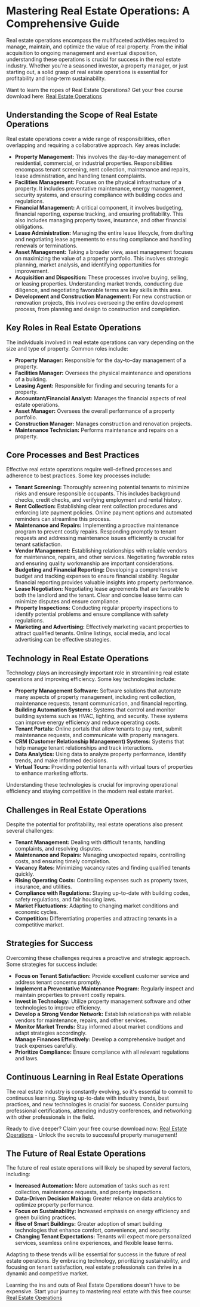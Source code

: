 # Mastering Real Estate Operations: A Comprehensive Guide

Real estate operations encompass the multifaceted activities required to manage, maintain, and optimize the value of real property. From the initial acquisition to ongoing management and eventual disposition, understanding these operations is crucial for success in the real estate industry. Whether you're a seasoned investor, a property manager, or just starting out, a solid grasp of real estate operations is essential for profitability and long-term sustainability.

Want to learn the ropes of Real Estate Operations? Get your free course download here: [Real Estate Operations](https://udemywork.com/real-estate-operations)

## Understanding the Scope of Real Estate Operations

Real estate operations cover a wide range of responsibilities, often overlapping and requiring a collaborative approach. Key areas include:

*   **Property Management:** This involves the day-to-day management of residential, commercial, or industrial properties. Responsibilities encompass tenant screening, rent collection, maintenance and repairs, lease administration, and handling tenant complaints.
*   **Facilities Management:**  Focuses on the physical infrastructure of a property. It includes preventative maintenance, energy management, security systems, and ensuring compliance with building codes and regulations.
*   **Financial Management:** A critical component, it involves budgeting, financial reporting, expense tracking, and ensuring profitability. This also includes managing property taxes, insurance, and other financial obligations.
*   **Lease Administration:** Managing the entire lease lifecycle, from drafting and negotiating lease agreements to ensuring compliance and handling renewals or terminations.
*   **Asset Management:** Taking a broader view, asset management focuses on maximizing the value of a property portfolio. This involves strategic planning, market analysis, and identifying opportunities for improvement.
*   **Acquisition and Disposition:** These processes involve buying, selling, or leasing properties. Understanding market trends, conducting due diligence, and negotiating favorable terms are key skills in this area.
*   **Development and Construction Management:** For new construction or renovation projects, this involves overseeing the entire development process, from planning and design to construction and completion.

## Key Roles in Real Estate Operations

The individuals involved in real estate operations can vary depending on the size and type of property. Common roles include:

*   **Property Manager:** Responsible for the day-to-day management of a property.
*   **Facilities Manager:** Oversees the physical maintenance and operations of a building.
*   **Leasing Agent:** Responsible for finding and securing tenants for a property.
*   **Accountant/Financial Analyst:** Manages the financial aspects of real estate operations.
*   **Asset Manager:** Oversees the overall performance of a property portfolio.
*   **Construction Manager:** Manages construction and renovation projects.
*   **Maintenance Technician:** Performs maintenance and repairs on a property.

## Core Processes and Best Practices

Effective real estate operations require well-defined processes and adherence to best practices. Some key processes include:

*   **Tenant Screening:** Thoroughly screening potential tenants to minimize risks and ensure responsible occupants. This includes background checks, credit checks, and verifying employment and rental history.
*   **Rent Collection:** Establishing clear rent collection procedures and enforcing late payment policies. Online payment options and automated reminders can streamline this process.
*   **Maintenance and Repairs:** Implementing a proactive maintenance program to prevent costly repairs. Responding promptly to tenant requests and addressing maintenance issues efficiently is crucial for tenant satisfaction.
*   **Vendor Management:** Establishing relationships with reliable vendors for maintenance, repairs, and other services. Negotiating favorable rates and ensuring quality workmanship are important considerations.
*   **Budgeting and Financial Reporting:** Developing a comprehensive budget and tracking expenses to ensure financial stability. Regular financial reporting provides valuable insights into property performance.
*   **Lease Negotiation:** Negotiating lease agreements that are favorable to both the landlord and the tenant. Clear and concise lease terms can minimize disputes and ensure compliance.
*   **Property Inspections:** Conducting regular property inspections to identify potential problems and ensure compliance with safety regulations.
*   **Marketing and Advertising:** Effectively marketing vacant properties to attract qualified tenants. Online listings, social media, and local advertising can be effective strategies.

## Technology in Real Estate Operations

Technology plays an increasingly important role in streamlining real estate operations and improving efficiency. Some key technologies include:

*   **Property Management Software:** Software solutions that automate many aspects of property management, including rent collection, maintenance requests, tenant communication, and financial reporting.
*   **Building Automation Systems:** Systems that control and monitor building systems such as HVAC, lighting, and security. These systems can improve energy efficiency and reduce operating costs.
*   **Tenant Portals:** Online portals that allow tenants to pay rent, submit maintenance requests, and communicate with property managers.
*   **CRM (Customer Relationship Management) Systems:** Systems that help manage tenant relationships and track interactions.
*   **Data Analytics:** Using data to analyze property performance, identify trends, and make informed decisions.
*   **Virtual Tours:** Providing potential tenants with virtual tours of properties to enhance marketing efforts.

Understanding these technologies is crucial for improving operational efficiency and staying competitive in the modern real estate market.

## Challenges in Real Estate Operations

Despite the potential for profitability, real estate operations also present several challenges:

*   **Tenant Management:** Dealing with difficult tenants, handling complaints, and resolving disputes.
*   **Maintenance and Repairs:** Managing unexpected repairs, controlling costs, and ensuring timely completion.
*   **Vacancy Rates:** Minimizing vacancy rates and finding qualified tenants quickly.
*   **Rising Operating Costs:** Controlling expenses such as property taxes, insurance, and utilities.
*   **Compliance with Regulations:** Staying up-to-date with building codes, safety regulations, and fair housing laws.
*   **Market Fluctuations:** Adapting to changing market conditions and economic cycles.
*   **Competition:** Differentiating properties and attracting tenants in a competitive market.

##  Strategies for Success

Overcoming these challenges requires a proactive and strategic approach. Some strategies for success include:

*   **Focus on Tenant Satisfaction:** Provide excellent customer service and address tenant concerns promptly.
*   **Implement a Preventative Maintenance Program:** Regularly inspect and maintain properties to prevent costly repairs.
*   **Invest in Technology:** Utilize property management software and other technologies to improve efficiency.
*   **Develop a Strong Vendor Network:** Establish relationships with reliable vendors for maintenance, repairs, and other services.
*   **Monitor Market Trends:** Stay informed about market conditions and adapt strategies accordingly.
*   **Manage Finances Effectively:** Develop a comprehensive budget and track expenses carefully.
*   **Prioritize Compliance:** Ensure compliance with all relevant regulations and laws.

## Continuous Learning in Real Estate Operations

The real estate industry is constantly evolving, so it's essential to commit to continuous learning. Staying up-to-date with industry trends, best practices, and new technologies is crucial for success.  Consider pursuing professional certifications, attending industry conferences, and networking with other professionals in the field.

Ready to dive deeper? Claim your free course download now: [Real Estate Operations](https://udemywork.com/real-estate-operations) - Unlock the secrets to successful property management!

## The Future of Real Estate Operations

The future of real estate operations will likely be shaped by several factors, including:

*   **Increased Automation:**  More automation of tasks such as rent collection, maintenance requests, and property inspections.
*   **Data-Driven Decision Making:**  Greater reliance on data analytics to optimize property performance.
*   **Focus on Sustainability:**  Increased emphasis on energy efficiency and green building practices.
*   **Rise of Smart Buildings:**  Greater adoption of smart building technologies that enhance comfort, convenience, and security.
*   **Changing Tenant Expectations:**  Tenants will expect more personalized services, seamless online experiences, and flexible lease terms.

Adapting to these trends will be essential for success in the future of real estate operations. By embracing technology, prioritizing sustainability, and focusing on tenant satisfaction, real estate professionals can thrive in a dynamic and competitive market.

Learning the ins and outs of Real Estate Operations doesn't have to be expensive. Start your journey to mastering real estate with this free course: [Real Estate Operations](https://udemywork.com/real-estate-operations)

